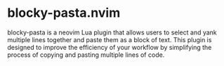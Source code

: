# blocky-pasta.nvim
blocky-pasta is a neovim Lua plugin that allows users to select and yank multiple lines together and paste them as a block of text. This plugin is designed to improve the efficiency of your workflow by simplifying the process of copying and pasting multiple lines of code.
